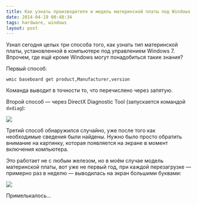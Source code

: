 ```yaml
---
title: Как узнать производителя и модель материнской платы под Windows 7
date: 2014-04-19 00:48:34
tags: hardware, windows
layout: post
---
```


Узнал сегодня целых три способа того, как узнать тип материнской платы, установленной в компьютере под управлением Windows 7. Впрочем, где ещё кроме Windows могут понадобиться такие знания?

Первый способ:

	wmic baseboard get product,Manufacturer,version

Команда выводит в точности то, что перечислено через запятую.

Второй способ — через DirectX Diagnostic Tool (запускается командой `dxdiag`):

![](http://media.drafts.cc/20140418105235.png)

Третий способ обнаружился случайно, уже после того как необходимые сведения были найдены. Нужно было просто обратить внимание на картинку, которая появляется на экране в момент включения компьютера.

Это работает не с любым железом, но в моём случае модель материнской платы, вот уже не первый год, при каждой перезагрузке — примерно раз в неделю — выводилась на экран большими буквами:

![](http://media.drafts.cc/20140419012700.jpg)

Примелькалось...
